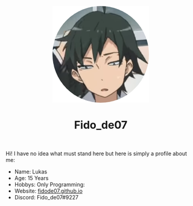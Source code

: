 <p align="center">
<img src="https://raw.githubusercontent.com/Fidode07/ImageHost/main/icon-rounded.png"/>
</p>
<h1 align="center">Fido_de07</h1>
<br>

Hi! I have no idea what must stand here but here is simply a profile about me:
- Name: Lukas
- Age: 15 Years
- Hobbys: Only Programming:
- Website: <a href="https://fidode07.github.io/">fidode07.github.io</a>
- Discord: Fido_de07#9227
